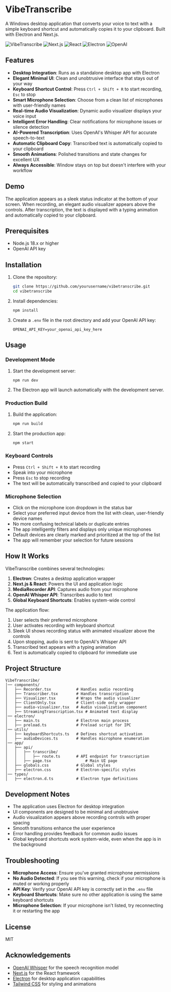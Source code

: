 # VibeTranscribe

A Windows desktop application that converts your voice to text with a simple keyboard shortcut and automatically copies it to your clipboard. Built with Electron and Next.js.

![VibeTranscribe](https://img.shields.io/badge/VibeTranscribe-Voice%20to%20Text-8A2BE2)
![Next.js](https://img.shields.io/badge/Next.js-15.1.7-black)
![React](https://img.shields.io/badge/React-19.0.0-blue)
![Electron](https://img.shields.io/badge/Electron-28.1.0-47848F)
![OpenAI](https://img.shields.io/badge/OpenAI-Whisper%20API-green)

## Features

- **Desktop Integration**: Runs as a standalone desktop app with Electron
- **Elegant Minimal UI**: Clean and unobtrusive interface that stays out of your way
- **Keyboard Shortcut Control**: Press `Ctrl + Shift + R` to start recording, `Esc` to stop
- **Smart Microphone Selection**: Choose from a clean list of microphones with user-friendly names
- **Real-time Audio Visualization**: Dynamic audio visualizer displays your voice input
- **Intelligent Error Handling**: Clear notifications for microphone issues or silence detection
- **AI-Powered Transcription**: Uses OpenAI's Whisper API for accurate speech-to-text
- **Automatic Clipboard Copy**: Transcribed text is automatically copied to your clipboard
- **Smooth Animations**: Polished transitions and state changes for excellent UX
- **Always Accessible**: Window stays on top but doesn't interfere with your workflow

## Demo

The application appears as a sleek status indicator at the bottom of your screen. When recording, an elegant audio visualizer appears above the controls. After transcription, the text is displayed with a typing animation and automatically copied to your clipboard.

## Prerequisites

- Node.js 18.x or higher
- OpenAI API key

## Installation

1. Clone the repository:
   ```bash
   git clone https://github.com/yourusername/vibetranscribe.git
   cd vibetranscribe
   ```

2. Install dependencies:
   ```bash
   npm install
   ```

3. Create a `.env` file in the root directory and add your OpenAI API key:
   ```
   OPENAI_API_KEY=your_openai_api_key_here
   ```

## Usage

### Development Mode

1. Start the development server:
   ```bash
   npm run dev
   ```

2. The Electron app will launch automatically with the development server.

### Production Build

1. Build the application:
   ```bash
   npm run build
   ```

2. Start the production app:
   ```bash
   npm start
   ```

### Keyboard Controls

- Press `Ctrl + Shift + R` to start recording
- Speak into your microphone
- Press `Esc` to stop recording
- The text will be automatically transcribed and copied to your clipboard

### Microphone Selection

- Click on the microphone icon dropdown in the status bar
- Select your preferred input device from the list with clean, user-friendly device names
- No more confusing technical labels or duplicate entries
- The app intelligently filters and displays only unique microphones
- Default devices are clearly marked and prioritized at the top of the list
- The app will remember your selection for future sessions

## How It Works

VibeTranscribe combines several technologies:

1. **Electron**: Creates a desktop application wrapper
2. **Next.js & React**: Powers the UI and application logic
3. **MediaRecorder API**: Captures audio from your microphone
4. **OpenAI Whisper API**: Transcribes audio to text
5. **Global Keyboard Shortcuts**: Enables system-wide control

The application flow:
1. User selects their preferred microphone
2. User activates recording with keyboard shortcut
3. Sleek UI shows recording status with animated visualizer above the controls
4. Upon stopping, audio is sent to OpenAI's Whisper API
5. Transcribed text appears with a typing animation
6. Text is automatically copied to clipboard for immediate use

## Project Structure

```
VibeTranscribe/
│── components/
│   ├── Recorder.tsx           # Handles audio recording
│   ├── Transcriber.tsx        # Handles transcription
│   ├── Visualizer.tsx         # Wraps the audio visualizer
│   ├── ClientOnly.tsx         # Client-side only wrapper
│   ├── audio-visualizer.tsx   # Audio visualization component
│   ├── StreamingTranscription.tsx # Animated text display
│── electron/
│   ├── main.ts                # Electron main process
│   ├── preload.ts             # Preload script for IPC
│── utils/
│   ├── keyboardShortcuts.ts   # Defines shortcut activation
│   ├── audioDevices.ts        # Handles microphone enumeration
│── app/
│   ├── api/
│   │   ├── transcribe/
│   │   │   ├── route.ts       # API endpoint for transcription
│   │   ├── page.tsx               # Main UI page
│   ├── globals.css            # Global styles
│   ├── electron.css           # Electron-specific styles
│── types/
│   ├── electron.d.ts          # Electron type definitions
```

## Development Notes

- The application uses Electron for desktop integration
- UI components are designed to be minimal and unobtrusive
- Audio visualization appears above recording controls with proper spacing
- Smooth transitions enhance the user experience
- Error handling provides feedback for common audio issues
- Global keyboard shortcuts work system-wide, even when the app is in the background

## Troubleshooting

- **Microphone Access**: Ensure you've granted microphone permissions
- **No Audio Detected**: If you see this warning, check if your microphone is muted or working properly
- **API Key**: Verify your OpenAI API key is correctly set in the `.env` file
- **Keyboard Shortcuts**: Make sure no other application is using the same keyboard shortcuts
- **Microphone Selection**: If your microphone isn't listed, try reconnecting it or restarting the app

## License

MIT

## Acknowledgements

- [OpenAI Whisper](https://openai.com/blog/whisper/) for the speech recognition model
- [Next.js](https://nextjs.org/) for the React framework
- [Electron](https://www.electronjs.org/) for desktop application capabilities
- [Tailwind CSS](https://tailwindcss.com/) for styling and animations
